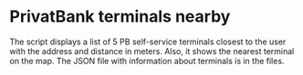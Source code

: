 # PrivatBank terminals nearby
 
The script displays a list of 5 PB self-service terminals closest to the user with the address and distance in meters. Also, it shows the nearest terminal on the map. The JSON file with information about terminals is in the files.  

